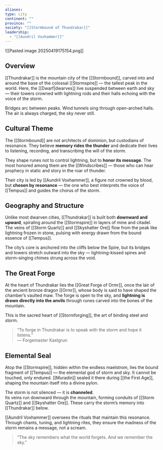 ```yaml
---
aliases:
type: city
continent: ""
province: ""
society: "[[Stormbound of Thundrakar]]"
leadership:
  - "[[Aundril Voxhammer]]"
---
```

![[Pasted image 20250419175154.png]]
## Overview  
[[Thundrakar]] is the mountain city of the [[Stormbound]], carved into and around the base of the colossal [[Stormspire]] — the tallest peak in the world. Here, the [[Dwarf|dwarves]] live suspended between earth and sky — their towers crowned with lightning rods and their halls echoing with the voice of the storm.

Bridges arc between peaks. Wind tunnels sing through open-arched halls. The air is always charged, the sky never still.

## Cultural Theme  
The [[Stormbound]] are not architects of dominion, but custodians of resonance. They believe **memory rides the thunder** and dedicate their lives to listening, recording, and transcribing the will of the storm.

They shape runes not to control lightning, but to **honor its message**. The most honored among them are the [[Windscribes]] — those who can hear prophecy in static and story in the roar of thunder.

Their city is led by [[Aundril Voxhammer]], a figure not crowned by blood, but **chosen by resonance** — the one who best interprets the voice of [[Tempus]] and guides the chorus of the storm.

## Geography and Structure  
Unlike most dwarven cities, [[Thundrakar]] is built both **downward and upward**, spiraling around the [[Stormspire]] in layers of mine and citadel. The veins of [[Storm Quartz]] and [[Skyshatter Ore]] flow from the peak like lightning frozen in stone, pulsing with energy drawn from the bound essence of [[Tempus]].

The city’s core is anchored into the cliffs below the Spire, but its bridges and towers stretch outward into the sky — lightning-kissed spires and storm-singing chimes strung across the void.

## The Great Forge  
At the heart of Thundrakar lies the [[Great Forge of Ormr]], once the lair of the ancient bronze dragon [[Ormr]], whose body is said to have shaped the chamber’s vaulted maw. The forge is open to the sky, and **lightning is drawn directly into the anvils** through runes carved into the bones of the mountain.

This is the sacred heart of [[Stormforging]], the art of binding steel and storm.

> “To forge in Thundrakar is to speak with the storm and hope it listens.”  
> — Forgemaster Kaelgrun

## Elemental Seal  
Atop the [[Stormspire]], hidden within the endless maelstrom, lies the bound fragment of [[Tempus]] — the elemental god of storm and sky. It cannot be touched, only endured. [[Muradin]] sealed it there during [[the First Age]], shaping the mountain itself into a divine pylon.

The storm is not silenced — it is **channeled**.  
Its veins run downward through the mountain, forming conduits of [[Storm Quartz]] and [[Skyshatter Ore]]. These carry the storm’s memory into [[Thundrakar]] below.

[[Aundril Voxhammer]] oversees the rituals that maintain this resonance. Through chants, tuning, and lightning rites, they ensure the madness of the storm remains a message, not a scream.

> “The sky remembers what the world forgets. And we remember the sky.”
